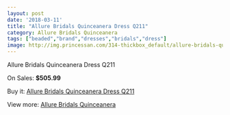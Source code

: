 ```yaml
---
layout: post
date: '2018-03-11'
title: "Allure Bridals Quinceanera Dress Q211"
category: Allure Bridals Quinceanera
tags: ["beaded","brand","dresses","bridals","dress"]
image: http://img.princessan.com/314-thickbox_default/allure-bridals-quinceanera-dress-q211.jpg
---
```

Allure Bridals Quinceanera Dress Q211

On Sales: **$505.99**
<a href="https://www.princessan.com/en/allure-bridals-quinceanera/153-allure-bridals-quinceanera-dress-q211.html"><amp-img layout="responsive" width="600" height="600" src="//img.princessan.com/314-thickbox_default/allure-bridals-quinceanera-dress-q211.jpg" alt="Allure Bridals Quinceanera Dress Q211 0" /></a>

Buy it: [Allure Bridals Quinceanera Dress Q211](https://www.princessan.com/en/allure-bridals-quinceanera/153-allure-bridals-quinceanera-dress-q211.html "Allure Bridals Quinceanera Dress Q211")

View more: [Allure Bridals Quinceanera](https://www.princessan.com/en/3-allure-bridals-quinceanera "Allure Bridals Quinceanera")